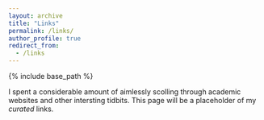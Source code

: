 ```yaml
---
layout: archive
title: "Links"
permalink: /links/
author_profile: true
redirect_from:
  - /links
---
```


{% include base_path %}

I spent a considerable amount of aimlessly scolling through academic websites and other intersting tidbits. This page will be a placeholder of my _curated_ links.

